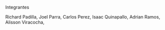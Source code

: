 Integrantes 

Richard Padilla,
Joel Parra,
Carlos Perez,
Isaac Quinapallo,
Adrian Ramos,
Alisson Viracocha,
